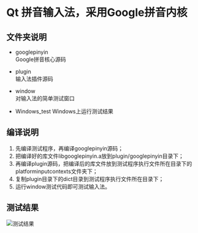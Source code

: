 # Qt 拼音输入法，采用Google拼音内核

## 文件夹说明

* googlepinyin<br>
Google拼音核心源码

* plugin<br>
输入法插件源码

* window<br>
对输入法的简单测试窗口

* Windows_test
Windows上运行测试结果

## 编译说明
1. 先编译测试程序，再编译googlepinyin源码；
2. 把编译好的库文件libgooglepinyin.a放到plugin/googlepinyin目录下；
3. 再编译plugin源码，把编译后的库文件放到测试程序执行文件所在目录下的platforminputcontexts文件夹下；
4. 复制plugin目录下的dict目录到测试程序执行文件所在目录下；
5. 运行window测试代码即可测试输入法。

## 测试结果
![测试结果](https://github.com/tgtsml/QtInputMethod_GooglePinyin/blob/master/test_exe/test.png)


